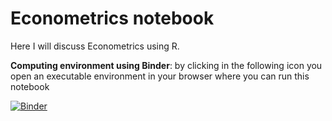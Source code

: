 # Econometrics notebook

Here I will discuss Econometrics using R.


**Computing environment using Binder**: by clicking in the following icon you open an executable environment in your browser where you can run this notebook

[![Binder](https://mybinder.org/badge_logo.svg)](https://mybinder.org/v2/gh/reisportela/econometrics_notebook/HEAD?urlpath=rstudio)
